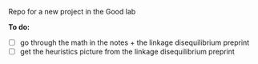 Repo for a new project in the Good lab

**To do:**  
-[ ] go through the math in the notes + the linkage disequilibrium preprint  
-[ ] get the heuristics picture from the linkage disequilibrium preprint  
